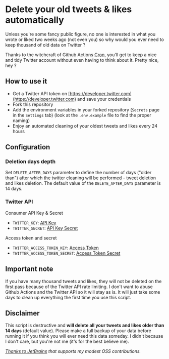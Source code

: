 # Delete your old tweets & likes automatically

Unless you're some fancy public figure, no one is interested in what you wrote or liked two weeks ago (not even you) so why would you ever need to keep thousand of old data on Twitter ?

Thanks to the witchcraft of Github Actions [Cron](https://en.wikipedia.org/wiki/Cron), you'll get to keep a nice and tidy Twitter account without even having to think about it. Pretty nice, hey ?

## How to use it

- Get a Twitter API token on [https://developer.twitter.com](https://developer.twitter.com) and save your credentials
- Fork this repository
- Add the environment variables in your forked repository (`Secrets` page in the `Settings` tab) (look at the `.env.example` file to find the proper naming)
- Enjoy an automated cleaning of your oldest tweets and likes every 24 hours

## Configuration

### Deletion days depth

Set `DELETE_AFTER_DAYS` parameter to define the number of days ("older than") after which the twitter cleaning will be performed - tweet deletion and likes deletion. The default value of the `DELETE_AFTER_DAYS` parameter is 14 days.

### Twitter API

Consumer API Key & Secret

- `TWITTER_KEY`: [API Key](https://developer.twitter.com/en/portal/register/keys)
- `TWITTER_SECRET`: [API Key Secret](https://developer.twitter.com/en/portal/register/keys)

Access token and secret

- `TWITTER_ACCESS_TOKEN_KEY`: [Access Token](https://developer.twitter.com/en/portal/dashboard)
- `TWITTER_ACCESS_TOKEN_SECRET`: [Access Token Secret](https://developer.twitter.com/en/portal/dashboard)

## Important note

If you have many thousand tweets and likes, they will not be deleted on the first pass because of the Twitter API rate limiting. I don't want to abuse Github Actions and the Twitter API so it will stay as is. It will just take some days to clean up everything the first time you use this script.

## Disclaimer

This script is destructive and **will delete all your tweets and likes older than 14 days** (default value). Please make a full backup of your data before running it if you think you will ever need this data someday. I didn't because I don't care, but you're not me (it's for the best believe me).

*[Thanks to JetBrains](https://www.jetbrains.com/?from=Amazon%20Alternatives) that supports my modest OSS contributions.*
